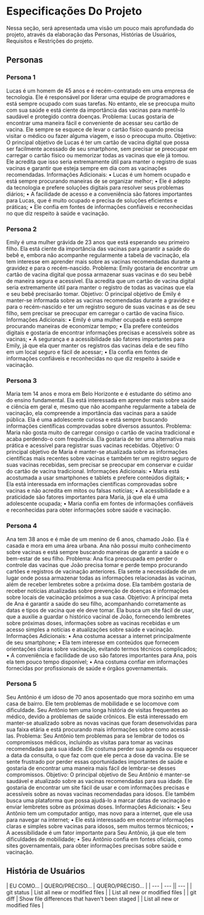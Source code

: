 # Especificações Do Projeto
Nessa seção, será apresentada uma visão um pouco mais aprofundada do projeto, através da elaboração das Personas, Histórias de Usuários, Requisitos e Restrições do projeto.

## Personas 

### Persona 1
Lucas é um homem de 45 anos e é recém-contratado em uma empresa de tecnologia. Ele é responsável por liderar uma equipe de programadores e está sempre ocupado com suas tarefas. No entanto, ele se preocupa muito com sua saúde e está ciente da importância das vacinas para mantê-lo saudável e protegido contra doenças.
Problema: Lucas gostaria de encontrar uma maneira fácil e conveniente de acessar seu cartão de vacina. Ele sempre se esquece de levar o cartão físico quando precisa visitar o médico ou fazer alguma viagem, e isso o preocupa muito. 
Objetivo: O principal objetivo de Lucas é ter um cartão de vacina digital que possa ser facilmente acessado de seu smartphone, sem precisar se preocupar em carregar o cartão físico ou memorizar todas as vacinas que ele já tomou. Ele acredita que isso seria extremamente útil para manter o registro de suas vacinas e garantir que esteja sempre em dia com as vacinações recomendadas. 
Informações Adicionais: 
•	Lucas é um homem ocupado e está sempre procurando maneiras de se organizar melhor;
•	Ele é adepto da tecnologia e prefere soluções digitais para resolver seus problemas diários; 
•	A facilidade de acesso e a conveniência são fatores importantes para Lucas, que é muito ocupado e precisa de soluções eficientes e práticas;
•	Ele confia em fontes de informações confiáveis e reconhecidas no que diz respeito à saúde e vacinação.
### Persona 2
Emily é uma mulher grávida de 23 anos que está esperando seu primeiro filho. Ela está ciente da importância das vacinas para garantir a saúde do bebê e, embora não acompanhe regularmente a tabela de vacinação, ela tem interesse em aprender mais sobre as vacinas recomendadas durante a gravidez e para o recém-nascido. 
Problema: Emily gostaria de encontrar um cartão de vacina digital que possa armazenar suas vacinas e do seu bebê de maneira segura e acessível. Ela acredita que um cartão de vacina digital seria extremamente útil para manter o registro de todas as vacinas que ela e seu bebê precisarão tomar.
Objetivo: O principal objetivo de Emily é manter-se informada sobre as vacinas recomendadas durante a gravidez e para o recém-nascido e ter um registro seguro de suas vacinas e as de seu filho, sem precisar se preocupar em carregar o cartão de vacina físico.
Informações Adicionais: 
•	Emily é uma mulher ocupada e está sempre procurando maneiras de economizar tempo;
•	Ela prefere conteúdos digitais e gostaria de encontrar informações precisas e acessíveis sobre as vacinas;
•	A segurança e a acessibilidade são fatores importantes para Emily, já que ela quer manter os registros das vacinas dela e de seu filho em um local seguro e fácil de acessar;
•	Ela confia em fontes de informações confiáveis e reconhecidas no que diz respeito à saúde e vacinação.
### Persona 3
Maria tem 14 anos e mora em Belo Horizonte e é estudante do sétimo ano do ensino fundamental. Ela está interessada em aprender mais sobre saúde e ciência em geral e, mesmo que não acompanhe regularmente a tabela de vacinação, ela compreende a importância das vacinas para a saúde pública. Ela é uma adolescente curiosa e está sempre buscando informações científicas comprovadas sobre diversos assuntos.
Problema: Maria não gosta muito de carregar consigo o cartão de vacina tradicional e acaba perdendo-o com frequência. Ela gostaria de ter uma alternativa mais prática e acessível para registrar suas vacinas recebidas.
Objetivo: O principal objetivo de Maria é manter-se atualizada sobre as informações científicas mais recentes sobre vacinas e também ter um registro seguro de suas vacinas recebidas, sem precisar se preocupar em conservar e cuidar do cartão de vacina tradicional.
Informações Adicionais: 
•	Maria está acostumada a usar smartphones e tablets e prefere conteúdos digitais;
•	Ela está interessada em informações científicas comprovadas sobre vacinas e não acredita em mitos ou falsas notícias;
•	A acessibilidade e a praticidade são fatores importantes para Maria, já que ela é uma adolescente ocupada;
•	Maria confia em fontes de informações confiáveis e reconhecidas para obter informações sobre saúde e vacinação.
### Persona 4
Ana tem 38 anos e é mãe de um menino de 6 anos, chamado João. Ela é casada e mora em uma área urbana. Ana não possui muito conhecimento sobre vacinas e está sempre buscando maneiras de garantir a saúde e o bem-estar de seu filho.
Problema: Ana fica preocupada em perder o controle das vacinas que João precisa tomar e perde tempo procurando cartões e registros de vacinação anteriores. Ela sente a necessidade de um lugar onde possa armazenar todas as informações relacionadas às vacinas, além de receber lembretes sobre a próxima dose. Ela também gostaria de receber notícias atualizadas sobre prevenção de doenças e informações sobre locais de vacinação próximos a sua casa.
Objetivo: A principal meta de Ana é garantir a saúde do seu filho, acompanhando corretamente as datas e tipos de vacina que ele deve tomar. Ela busca um site fácil de usar, que a auxilie a guardar o histórico vacinal de João, fornecendo lembretes sobre próximas doses, informações sobre as vacinas recebidas e um acesso simples a notícias e atualizações sobre saúde e vacinação.
Informações Adicionais: 
•	Ana costuma acessar a internet principalmente de seu smartphone;
•	Ela tem interesse em conteúdos que fornecem orientações claras sobre vacinação, evitando termos técnicos complicados;
•	A conveniência e facilidade de uso são fatores importantes para Ana, pois ela tem pouco tempo disponível;
•	Ana costuma confiar em informações fornecidas por profissionais de saúde e órgãos governamentais.
### Persona 5
Seu Antônio é um idoso de 70 anos aposentado que mora sozinho em uma casa de bairro. Ele tem problemas de mobilidade e se locomove com dificuldade. Seu Antônio tem uma longa história de visitas frequentes ao médico, devido a problemas de saúde crônicos. Ele está interessado em manter-se atualizado sobre as novas vacinas que foram desenvolvidas para sua faixa etária e está procurando mais informações sobre como acessá-las.
Problema: Seu Antônio tem problemas para se lembrar de todos os compromissos médicos, incluindo as visitas para tomar as vacinas recomendadas para sua idade. Ele costuma perder sua agenda ou esquecer a data da consulta, o que faz com que ele perca a dose da vacina. Ele se sente frustrado por perder essas oportunidades importantes de saúde e gostaria de encontrar uma maneira mais fácil de lembrar-se desses compromissos.
Objetivo: O principal objetivo de Seu Antônio é manter-se saudável e atualizado sobre as vacinas recomendadas para sua idade. Ele gostaria de encontrar um site fácil de usar e com informações precisas e acessíveis sobre as novas vacinas recomendadas para idosos. Ele também busca uma plataforma que possa ajudá-lo a marcar datas de vacinação e enviar lembretes sobre as próximas doses.
Informações Adicionais:
•	Seu Antônio tem um computador antigo, mas novo para a internet, que ele usa para navegar na internet;
•	Ele está interessado em encontrar informações claras e simples sobre vacinas para idosos, sem muitos termos técnicos;
•	A acessibilidade é um fator importante para Seu Antônio, já que ele tem dificuldades de mobilidade;
•	Seu Antônio confia em fontes oficiais, como sites governamentais, para obter informações precisas sobre saúde e vacinação.

## História de Usuários

| EU COMO... | QUERO/PRECISO... | QUERO/PRECISO... |
| --- | --- || --- |
| git status | List all new or modified files | | List all new or modified files |
| git diff | Show file differences that haven't been staged | | List all new or modified files |
